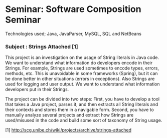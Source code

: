 # Seminar: Software Composition Seminar
Technologies used; Java, JavaParser, MySQL, SQL and NetBeans
### Subject : Strings Attached [1]

This project is an investigation on the usage of String literals in Java code. We want to understand what information do developers encode in their Strings. For example, Strings are used sometimes to encode types, errors, methods, etc. This is unavoidable in some frameworks (Spring), but it can be done better in other situations (errors in exceptions). Also Strings are used for logging and user output. We want to understand what information developers put in their Strings.

The project can be divided into two steps: First, you have to develop a tool that takes a Java project, parses it, and then extracts all String literals and their contexts and stores them in a navigable form. Second, you have to manually analyze several projects and extract how Strings are used/misused in the code and build some sort of taxonomy of String usage.

[1] http://scg.unibe.ch/wiki/projects/archive/strings-attached
